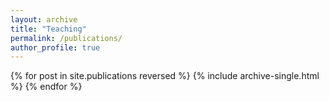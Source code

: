 ```yaml
---
layout: archive
title: "Teaching"
permalink: /publications/
author_profile: true
---
```


{% for post in site.publications reversed %}
  {% include archive-single.html %}
{% endfor %}
